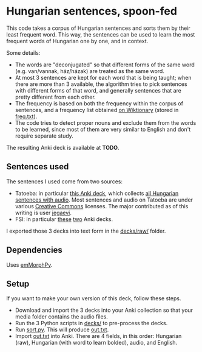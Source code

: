 # Hungarian sentences, spoon-fed
This code takes a corpus of Hungarian sentences and sorts them by their least frequent word. This way, the sentences can be used to learn the most frequent words of Hungarian one by one, and in context.

Some details:
- The words are "deconjugated" so that different forms of the same word (e.g. van/vannak, ház/házak) are treated as the same word.
- At most 3 sentences are kept for each word that is being taught; when there are more than 3 available, the algorithm tries to pick sentences with different forms of that word, and generally sentences that are pretty different from each other.
- The frequency is based on both the frequency within the corpus of sentences, and a frequency list obtained [on Wiktionary](https://en.wiktionary.org/wiki/Wiktionary:Frequency_lists/Hungarian_webcorpus_frequency_list) (stored in [freq.txt](freq.txt)).
- The code tries to detect proper nouns and exclude them from the words to be learned, since most of them are very similar to English and don't require separate study.

The resulting Anki deck is available at **TODO**.

## Sentences used
The sentences I used come from two sources:
- Tatoeba: in particular [this Anki deck](https://ankiweb.net/shared/info/1691262801), which collects [all Hungarian sentences with audio](https://tatoeba.org/eng/audio/index/hun). Most sentences and audio on Tatoeba are under various [Creative Commons](https://creativecommons.org/) licenses. The major contributed as of this writing is user [jegaevi](https://tatoeba.org/eng/user/profile/jegaevi).
- FSI: in particular [these](https://ankiweb.net/shared/info/124854924) [two](https://ankiweb.net/shared/info/1875520915) Anki decks.

I exported those 3 decks into text form in the [decks/raw/](decks/raw/) folder.

## Dependencies
Uses [emMorphPy](https://github.com/dlt-rilmta/emmorphpy).

## Setup
If you want to make your own version of this deck, follow these steps.
- Download and import the 3 decks into your Anki collection so that your media folder contains the audio files.
- Run the 3 Python scripts in [decks/](decks/) to pre-process the decks.
- Run [sort.py](sort.py). This will produce [out.txt](out.txt).
- Import [out.txt](out.txt) into Anki. There are 4 fields, in this order: Hungarian (raw), Hungarian (with word to learn bolded), audio, and English.
